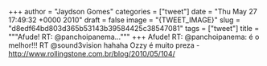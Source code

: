
+++
author = "Jaydson Gomes"
categories = ["tweet"]
date = "Thu May 27 17:49:32 +0000 2010"
draft = false
image = "{TWEET_IMAGE}"
slug = "d8edf64bd803d365b53143b39584425c38547081"
tags = ["tweet"]
title = """Afude! RT: @panchoipanema..."""
+++
Afude! RT: @panchoipanema: é o melhor!!! RT @sound3vision hahaha Ozzy é muito preza - http://www.rollingstone.com.br/blog/2010/05/104/
